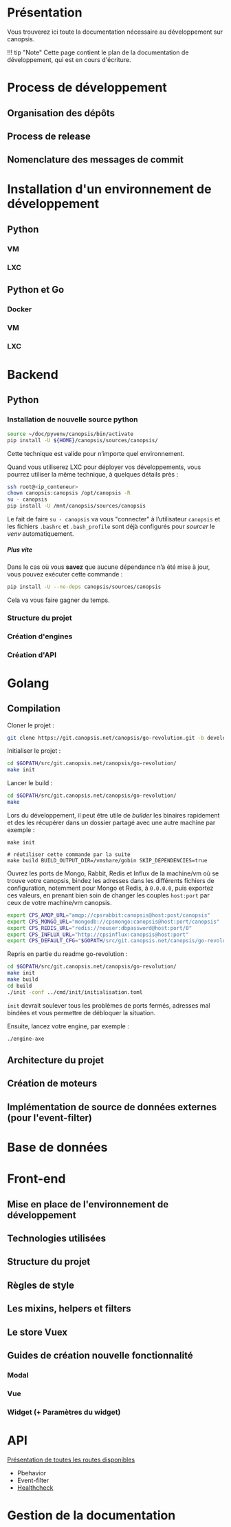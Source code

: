 # Présentation

Vous trouverez ici toute la documentation nécessaire au développement sur canopsis.

!!! tip "Note"
    Cette page contient le plan de la documentation de développement, qui est en cours d'écriture.

# Process de développement
## Organisation des dépôts
## Process de release
## Nomenclature des messages de commit
<!--  - specification des segments de canopsis (alerts, action, …) -->

# Installation d'un environnement de développement
## Python
### VM
### LXC
## Python et Go
### Docker
### VM
### LXC

# Backend
## Python
### Installation de nouvelle source python

```bash
source ~/doc/pyvenv/canopsis/bin/activate
pip install -U ${HOME}/canopsis/sources/canopsis/
```

Cette technique est valide pour n’importe quel environnement.

Quand vous utiliserez LXC pour déployer vos développements, vous pourrez utiliser la même technique, à quelques détails près :

```bash
ssh root@<ip_conteneur>
chown canopsis:canopsis /opt/canopsis -R 
su - canopsis
pip install -U /mnt/canopsis/sources/canopsis
```

Le fait de faire `su - canopsis` va vous "connecter" à l’utilisateur `canopsis` et les fichiers `.bashrc` et `.bash_profile` sont déjà configurés pour *sourcer* le *venv* automatiquement.

##### Plus vite

Dans le cas où vous **savez** que aucune dépendance n’a été mise à jour, vous pouvez exécuter cette commande :

```bash
pip install -U --no-deps canopsis/sources/canopsis
```

Cela va vous faire gagner du temps.

### Structure du projet
<!--
  - organisation des packages
  - architecture à mettre en place : modele, adapter, api
-->
### Création d'engines
### Création d'API

# Golang
## Compilation

Cloner le projet :

```bash
git clone https://git.canopsis.net/canopsis/go-revolution.git -b develop $GOPATH/src/git.canopsis.net/canopsis/go-revolution
```

Initialiser le projet :

```bash
cd $GOPATH/src/git.canopsis.net/canopsis/go-revolution/
make init
```

Lancer le build :

```bash
cd $GOPATH/src/git.canopsis.net/canopsis/go-revolution/
make
```

Lors du développement, il peut être utile de *builder* les binaires rapidement et des les récupérer dans un dossier partagé avec une autre machine par exemple :

```
make init

# réutiliser cette commande par la suite
make build BUILD_OUTPUT_DIR=/vmshare/gobin SKIP_DEPENDENCIES=true
```

Ouvrez les ports de Mongo, Rabbit, Redis et Influx de la machine/vm où se trouve votre canopsis, bindez les adresses dans les différents fichiers de configuration, notemment pour Mongo et Redis, à `0.0.0.0`, puis exportez ces valeurs, en prenant bien soin de changer les couples `host:port` par ceux de votre machine/vm canopsis.


```bash
export CPS_AMQP_URL="amqp://cpsrabbit:canopsis@host:post/canopsis"
export CPS_MONGO_URL="mongodb://cpsmongo:canopsis@host:port/canopsis"
export CPS_REDIS_URL="redis://nouser:dbpassword@host:port/0"
export CPS_INFLUX_URL="http://cpsinflux:canopsis@host:port"
export CPS_DEFAULT_CFG="$GOPATH/src/git.canopsis.net/canopsis/go-revolution/default_configuration.toml"
```

Repris en partie du readme go-revolution :  

```bash
cd $GOPATH/src/git.canopsis.net/canopsis/go-revolution/
make init
make build
cd build
./init -conf ../cmd/init/initialisation.toml
```

`init` devrait soulever tous les problèmes de ports fermés, adresses mal bindées et vous permettre de débloquer la situation.

Ensuite, lancez votre engine, par exemple : 

```bash
./engine-axe
```

## Architecture du projet
## Création de moteurs
## Implémentation de source de données externes (pour l'event-filter)

# Base de données
<!--
## default_entities
### Présentation générale
### Présentation de la structure d'un document.
## periodical_alarms
### Présentation générale
### Présentation de la structure d'un document.
-->

# Front-end
## Mise en place de l'environnement de développement
## Technologies utilisées
## Structure du projet
## Règles de style
## Les mixins, helpers et filters
## Le store Vuex
## Guides de création nouvelle fonctionnalité
### Modal
### Vue
### Widget (+ Paramètres du widget)

# API

[Présentation de toutes les routes disponibles](API.md)

  * Pbehavior
  * Event-filter
  * [Healthcheck](./healthcheck/api_v2_healthcheck.md)

# Gestion de la documentation
